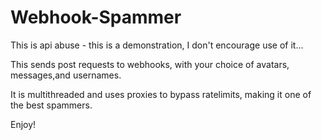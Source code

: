# Webhook-Spammer

This is api abuse - this is a demonstration, I don't encourage use of it...

This sends post requests to webhooks, with your choice of avatars, messages,and usernames.

It is multithreaded and uses proxies to bypass ratelimits, making it one of the best spammers.

Enjoy!
